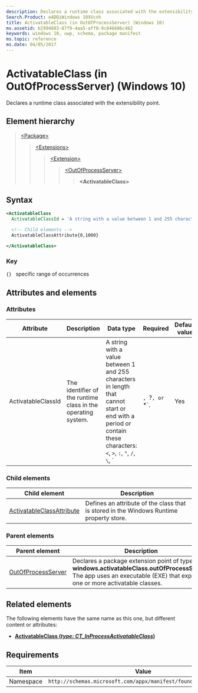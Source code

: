 ```yaml
---
description: Declares a runtime class associated with the extensibility point (in OutOfProcessServer).
Search.Product: eADQiWindows 10XVcnh
title: ActivatableClass (in OutOfProcessServer) (Windows 10)
ms.assetid: b2994883-87f9-4aa5-aff8-9c846606c462
keywords: windows 10, uwp, schema, package manifest
ms.topic: reference
ms.date: 04/05/2017
---
```


# ActivatableClass (in OutOfProcessServer) (Windows 10)

Declares a runtime class associated with the extensibility point.

## Element hierarchy

> [\<Package\>](element-package.md)
> > [\<Extensions\>](element-extensions.md)
> > > [\<Extension\>](element-extension.md)
> > > > [\<OutOfProcessServer\>](element-outofprocessserver.md)
> > > > > **\<ActivatableClass\>**

## Syntax

```xml
<ActivatableClass
  ActivatableClassId = 'A string with a value between 1 and 255 characters in length that cannot start or end with a period or contain these characters: <, >, :, ", /, \, |, ?, or *.' >

  <!-- Child elements -->
  ActivatableClassAttribute{0,1000}

</ActivatableClass>
```

### Key

`{}`   specific range of occurrences

## Attributes and elements

### Attributes

| Attribute | Description | Data type | Required | Default value |
|-|-|-|-|-|
| ActivatableClassId | The identifier of the runtime class in the operating system. | A string with a value between 1 and 255 characters in length that cannot start or end with a period or contain these characters: `<`, `>`, `:`, `"`, `/`, `\`, `|`, `?`, or `*`. | Yes |  |

### Child elements

| Child element | Description |
|-|-|
| [ActivatableClassAttribute](element-1-activatableclassattribute.md) | Defines an attribute of the class that is stored in the Windows Runtime property store. |

### Parent elements

| Parent element | Description |
|-|-|
| [OutOfProcessServer](element-outofprocessserver.md) | Declares a package extension point of type **windows.activatableClass.outOfProcessServer**. The app uses an executable (EXE) that exposes one or more activatable classes. |

## Related elements

The following elements have the same name as this one, but different content or attributes:

- **[ActivatableClass (*type: CT_InProcessActivatableClass*)](element-activatableclass.md)**

## Requirements

| Item  | Value  |
|--|--|
| Namespace | `http://schemas.microsoft.com/appx/manifest/foundation/windows10` |
